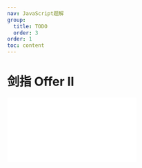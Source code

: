 ```yaml
---
nav: JavaScript题解
group:
  title: TODO
  order: 3
order: 1
toc: content
---
```


# 剑指 Offer II

<!-- --------⬇ 学习计划-[剑指 Offer 专项突击版]------------- -->

<embed src="@/example/剑指Offer-II/剑指OfferII001.整数除法.md"></embed>
